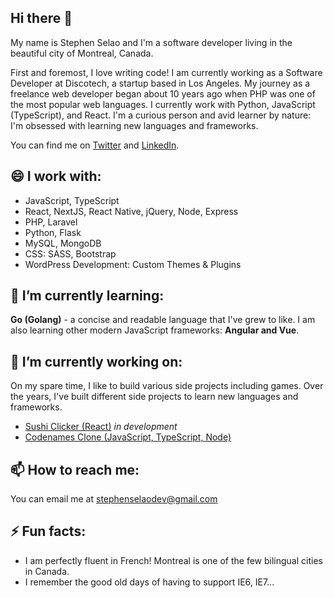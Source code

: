 ## Hi there 👋

My name is Stephen Selao and I'm a software developer living in the beautiful city of Montreal, Canada.

First and foremost, I love writing code! I am currently working as a Software Developer at Discotech, a startup based in Los Angeles. My journey as a freelance web developer began about 10 years ago when PHP was one of the most popular web languages. I currently work with Python, JavaScript (TypeScript), and React. I'm a curious person and avid learner by nature: I'm obsessed with learning new languages and frameworks.

You can find me on [Twitter](https://twitter.com/StephenSelao) and [LinkedIn](https://www.linkedin.com/in/sselao/).



## 😄 I work with:

* JavaScript, TypeScript
* React, NextJS, React Native, jQuery, Node, Express
* PHP, Laravel
* Python, Flask
* MySQL, MongoDB
* CSS: SASS, Bootstrap
* WordPress Development: Custom Themes & Plugins



## 🌱 I’m currently learning:

**Go (Golang)** - a concise and readable language that I've grew to like. I am also learning other modern JavaScript frameworks: **Angular and Vue**.



## 🔭 I’m currently working on:

On my spare time, I like to build various side projects including games. Over the years, I've built different side projects to learn new languages and frameworks.

* [Sushi Clicker (React)](https://github.com/sselao/sushi-clicker) *in development*
* [Codenames Clone (JavaScript, TypeScript, Node)](https://github.com/sselao/codenames-clone)



## 📫 How to reach me:

You can email me at [stephenselaodev@gmail.com](mailto:stephenselaodev@gmail.com)



## ⚡ Fun facts:

* I am perfectly fluent in French! Montreal is one of the few bilingual cities in Canada.
* I remember the good old days of having to support IE6, IE7...



<!--

Here are some ideas to get you started:

- 🔭 I’m currently working on ...
- 🌱 I’m currently learning ...
- 👯 I’m looking to collaborate on ...
- 🤔 I’m looking for help with ...
- 💬 Ask me about ...
- 📫 How to reach me: ...
- 😄 Pronouns: ...
- ⚡ Fun fact: ...
  -->
